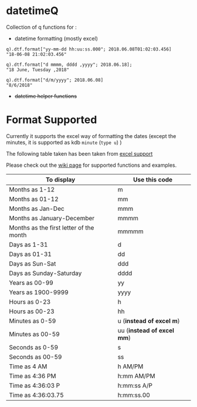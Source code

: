 # datetimeQ

Collection of q functions for :
* datetime formatting (mostly excel) 
````
q).dtf.format["yy-mm-dd hh:uu:ss.000"; 2018.06.08T01:02:03.456]  
"18-06-08 21:02:03.456"

q).dtf.format["d mmmm, dddd ,yyyy"; 2018.06.18];
"18 June, Tuesday ,2018"

q).dtf.format["d/m/yyyy"; 2018.06.08]
"8/6/2018"
````

* ~~datetime helper functions~~

# Format Supported 

Currently it supports the excel way of formatting the dates (except the minutes, it is supported as kdb `minute` (`type u`) )

The following table taken has been taken from [excel support](https://support.office.com/en-us/article/create-or-delete-a-custom-number-format-78f2a361-936b-4c03-8772-09fab54be7f4#bm1)

Please check out the [wiki page](https://github.com/aa1024/datetimeQ/wiki/) for supported functions and examples.


**To display**                              | **Use this code**
---                                         | ---
Months as 1-12                              | m
Months as 01-12                             | mm
Months as Jan-Dec                           | mmm
Months as January-December                  | mmmm
Months as the first letter of the month     | mmmmm
Days as 1-31                                | d
Days as 01-31                               | dd
Days as Sun-Sat                             | ddd
Days as Sunday-Saturday                     | dddd
Years as 00-99                              | yy
Years as 1900-9999                          | yyyy
Hours as 0-23                               | h
Hours as 00-23                              | hh
Minutes as 0-59                             | u (**instead of excel m**)
Minutes as 00-59                            | uu (**instead of excel mm**)
Seconds as 0-59                             | s
Seconds as 00-59                            | ss  
Time as 4 AM                                | h AM/PM
Time as 4:36 PM                             | h:mm AM/PM
Time as 4:36:03 P                           | h:mm:ss A/P
Time as 4:36:03.75                          | h:mm:ss.00
